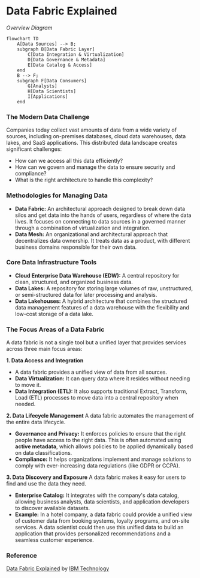 # Data Fabric Explained

_Overview Diagram_

```mermaid
flowchart TD
    A[Data Sources] --> B;
    subgraph B[Data Fabric Layer]
        C[Data Integration & Virtualization]
        D[Data Governance & Metadata]
        E[Data Catalog & Access]
    end
    B --> F;
    subgraph F[Data Consumers]
        G[Analysts]
        H[Data Scientists]
        I[Applications]
    end
```

### The Modern Data Challenge

Companies today collect vast amounts of data from a wide variety of sources, including on-premises databases, cloud data warehouses, data lakes, and SaaS applications. This distributed data landscape creates significant challenges:

- How can we access all this data efficiently?
- How can we govern and manage the data to ensure security and compliance?
- What is the right architecture to handle this complexity?

### Methodologies for Managing Data

- **Data Fabric:** An architectural approach designed to break down data silos and get data into the hands of users, regardless of where the data lives. It focuses on connecting to data sources in a governed manner through a combination of virtualization and integration.
- **Data Mesh:** An organizational and architectural approach that decentralizes data ownership. It treats data as a product, with different business domains responsible for their own data.

### Core Data Infrastructure Tools

- **Cloud Enterprise Data Warehouse (EDW):** A central repository for clean, structured, and organized business data.
- **Data Lakes:** A repository for storing large volumes of raw, unstructured, or semi-structured data for later processing and analysis.
- **Data Lakehouses:** A hybrid architecture that combines the structured data management features of a data warehouse with the flexibility and low-cost storage of a data lake.

### The Focus Areas of a Data Fabric

A data fabric is not a single tool but a unified layer that provides services across three main focus areas:

**1. Data Access and Integration**

- A data fabric provides a unified view of data from all sources.
- **Data Virtualization:** It can query data where it resides without needing to move it.
- **Data Integration (ETL):** It also supports traditional Extract, Transform, Load (ETL) processes to move data into a central repository when needed.

**2. Data Lifecycle Management**
A data fabric automates the management of the entire data lifecycle.

- **Governance and Privacy:** It enforces policies to ensure that the right people have access to the right data. This is often automated using **active metadata**, which allows policies to be applied dynamically based on data classifications.
- **Compliance:** It helps organizations implement and manage solutions to comply with ever-increasing data regulations (like GDPR or CCPA).

**3. Data Discovery and Exposure**
A data fabric makes it easy for users to find and use the data they need.

- **Enterprise Catalog:** It integrates with the company's data catalog, allowing business analysts, data scientists, and application developers to discover available datasets.
- **Example:** In a hotel company, a data fabric could provide a unified view of customer data from booking systems, loyalty programs, and on-site services. A data scientist could then use this unified data to build an application that provides personalized recommendations and a seamless customer experience.

### Reference

[Data Fabric Explained](https://www.youtube.com/watch?v=0Zzn4eVbqfk) by [IBM Technology](https://www.youtube.com/@IBMTechnology)
